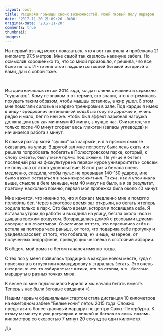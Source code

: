 ```yaml
---
layout: post
title: Расширяя границы своих возможностей. Моей первый полу марафон
date: '2017-11-20 21:09:26 -0800'
original-date: '2017-11-20'
comments: true
thumbnail:
images:
---
```


На первый взгляд может показаться, что я вот так взяла и пробежала 21 километр 97.5 метров. Мне самой так казалось накануне забега. Но осмыслив хорошенько то, что со мной произошло, я решила, что все было не так. И что мне стоит поделиться своей беговой историей с вами, да и с собой тоже.

<!--separate--> 

История началась летом 2014 года, когда я очень отчаянно и серьезно "сушилась". Кому не знаком этот термин, это значит, что я стремилась похудеть таким образом, чтобы мышцы остались, а жир ушел. В этом мне помогали силовые и кардио тренировки в зале. Под кардио я имею в виду чередование интенсивной ходьбы в гору по дорожке и, очень редко и мало, бег по ней же. Чтобы был эффект аэробная нагрузка должна длиться как минимум 40 минут, а лучше час. Считается, что только после 40 минут сгорает весь гликоген (запасы углеводов) и начинается работа в минут.

В самый разгар моей "сушки" зал закрыли, и я в прямом смысле оказалась на улице. В другой зал мне попросту было лень ехать и я решила попробовать побегать в Полюстровском парке, который, к слову сказать, был у меня прямо под окнами. На улице я бегала последний раз на физкультуре на первом курсе университета и совсем не получала от этого удовольствие.
В этот раз я бежала очень медленно, следила, чтобы пульс не превышал 140-150 ударов, мне было важно оставаться в зоне жиросжигания. Также, как я упоминала выше, смысле в беге меньше, чем 40 минут не было, а я за результат, поэтому, насколько помню, первая моя пробежка была около 40 минут.

Мне кажется, что именно то, что я бежала медленно мне и помогло полюбить бег. Через некоторое время зал открыли, но бегать я теперь ходила только в парк. Это было время, котороя я посвящала себе. Я вставала утром до работы и выходила на улицу, бегала около часа и дышала свежим воздухом. Возвращалась домой с розовыми щеками совершенно счастливая. Счастливая от того, что пересилила себя и встала на полтора часа раньше, от того, что подарила себе прогулку и увидела рассвет, от того, что побегала, ну и еще, наверное, от полученных эндорфинов, приводящих человека в состояний эйфории.

В общем, мой роман с бегом начался именно тогда.

С тех пор у меня появилась традиция: в каждом новом месте, куда я приезжала в отпуск или командировку я старалась бегать. Это очень интересно: кто-то собирает магнитики, кто-то стопки, а я - беговые маршруты в разных точках мира.

К весне ко мне подключился Кирилл и мы начали бегать вместе. Теперь у нас были беговые свидания =)

Нашим первым официальным стартом стала дистанция 10 километров на ежегодном забеге "Белые ночи" летом 2015 года. Сложно представить более красивый маршрут по центру Санкт-Петербурга. К этому моменту я уже регулярно и спокойно бегала по семь-восемь километров со скоростью 7 минут 20 секунд за один километр.

До
<!--{% include image src="" %}-->
